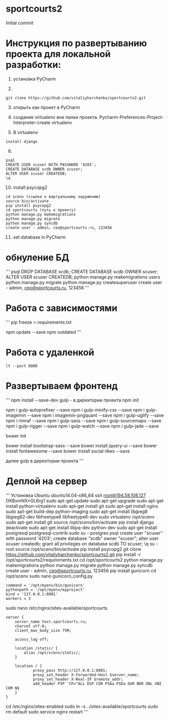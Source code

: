 # sportcourts2

Initial commit

# Инструкция по развертыванию проекта для локальной разработки:

1) установка PyCharm

2) 
```
git clone https://github.com/vitaliyharchenko/sportcourts2.git
```

3) открыть как проект в PyCharm

4) создание virtualenv вне папки проекта. Pycharm-Preferences-Project-Interpreter-create virtualenv

5) В virtualenv 

```
install django
```

6)
```
psql
CREATE USER scuser WITH PASSWORD '4203';
CREATE DATABASE scdb OWNER scuser;
ALTER USER scuser CREATEDB;
\q
```

10) install psycopg2

```
cd scenv (ссылка к виртуальному окружению)
source bin/activate
pip install psycopg2
cd sportcourts (путь к проекту)
python manage.py makemigrations
python manage.py migrate
python manage.py syncdb
create user - admin, ceo@sportcourts.ru, 123456
```

11) set database in PyCharm

# обнуление БД

'''
psql
DROP DATABASE scdb;
CREATE DATABASE scdb OWNER scuser;
ALTER USER scuser CREATEDB;
python manage.py makemigrations users
python manage.py migrate
python manage.py createsuperuser
create user - admin, ceo@sportcourts.ru, 123456
'''


# Работа с зависимостями
'''
pip freeze > requirements.txt

npm update --save
npm outdated
'''

# Работа с удаленкой #
```
lt --port 8000
```

# Развертываем фронтенд #
'''
npm install --save-dev gulp - в директории проекта
npm init

npm i gulp-autoprefixer --save
npm i gulp-minify-css --save
npm i gulp-imagemin --save
npm i imagemin-pngquant --save
npm i gulp-uglify --save
npm i rimraf --save
npm i gulp-sass --save
npm i gulp-sourcemaps --save
npm i gulp-rigger --save
npm i gulp-watch --save
npm i gulp-jade --save

bower init

bower install bootstrap-sass --save
bower install jquery-ui --save
bower install fontawesome --save
bower install social-likes --save

далее gulp в директории проекта
'''


# Деплой на сервер

'''
Установка Ubuntu ubuntu14.04-x86_64
ssh root@194.58.108.127
OKBxmNX*GL6rg1
sudo apt-get update
sudo apt-get upgrade
sudo apt-get install python-virtualenv
sudo apt-get install git
sudo apt-get install nginx
sudo apt-get build-dep python-imaging
sudo apt-get install libjpeg8 libjpeg62-dev libfreetype6 libfreetype6-dev
sudo virtualenv /opt/scenv
sudo apt-get install git
source /opt/scenv/bin/activate
pip install django
deactivate
sudo apt-get install libpq-dev python-dev
sudo apt-get install postgresql postgresql-contrib
sudo su - postgres
psql
create user "scuser" with password '4203';
create database "scdb" owner "scuser";
alter user scuser createdb;
grant all privileges on database scdb TO scuser;
\q
su - root
source /opt/scenv/bin/activate
pip install psycopg2
git clone https://github.com/vitaliyharchenko/sportcourts2.git
pip install -r /opt/sportcourts2/requirements.txt
cd /opt/sportcourts2
python manage.py makemigrations
python manage.py migrate
python manage.py syncdb
create user - admin, ceo@sportcourts.ru, 123456
pip install gunicorn
cd /opt/scenv
sudo nano gunicorn_config.py

    command = '/opt/myenv/bin/gunicorn'
    pythonpath = '/opt/myenv/myproject'
    bind = '127.0.0.1:8001'
    workers = 3
    
sudo nano /etc/nginx/sites-available/sportcourts

    server {
        server_name test.sportcourts.ru;
        charset utf-8;
        client_max_body_size 75M;  

        access_log off;

        location /static/ {
            alias /opt/scenv/static/;
        }

        location / {
                proxy_pass http://127.0.0.1:8001;
                proxy_set_header X-Forwarded-Host $server_name;
                proxy_set_header X-Real-IP $remote_addr;
                add_header P3P 'CP="ALL DSP COR PSAa PSDa OUR NOR ONL UNI COM N$
        }
    }
    
cd /etc/nginx/sites-enabled
sudo ln -s ../sites-available/sportcourts
sudo rm default
sudo service nginx restart
'''

